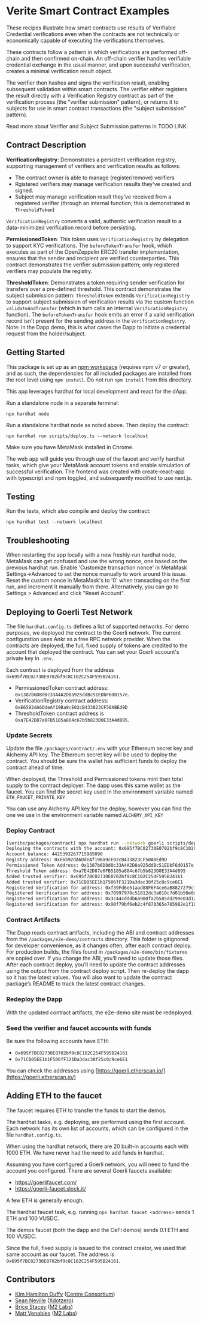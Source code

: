 # Verite Smart Contract Examples

These recipes illustrate how smart contracts use results of Verifiable Credential verifications even when the contracts are not technically or economically capable of executing the verifications themselves.

These contracts follow a pattern in which verifications are performed off-chain and then confirmed on-chain. An off-chain verifier handles verifiable credential exchange in the usual manner, and upon successful verification, creates a minimal verification result object.

The verifier then hashes and signs the verification result, enabling subsequent validation within smart contracts. The verifier either registers the result directly with a Verification Registry contract as part of the verification process (the "verifier submission" pattern), or returns it to subjects for use in smart contract transactions (the "subject submission" pattern).

Read more about Verifier and Subject Submission patterns in TODO LINK.

## Contract Description

**VerificationRegistry**: Demonstrates a persistent verification registry, supporting management of verifiers and verification results as follows:

- The contract owner is able to manage (register/remove) verifiers
- Rgistered verifiers may manage verification results they've created and signed.
- Subject may manage verification result they've received from a registered verifier (through an internal function; this is demonstrated in `ThresholdToken`)

`VerificationRegistry` converts a valid, authentic verification result to a data-minimized verification record before persisting.

**PermissionedToken**: This token uses `VerificationRegistry` by delegation to support KYC verifications. The `beforeTokenTransfer` hook, which executes as part of the OpenZeppelin ERC20 transfer implementation, ensures that the sender and recipient are verified counterparties. This contract demonstrates the verifier submission pattern; only registered verifiers may populate the registry.

**ThresholdToken**: Demonstrates a token requiring sender verification for transfers over a pre-defined threshold.
This contract demonstrates the subject submission pattern: `ThresholdToken` extends `VerificationRegistry` to support subject submission of verification results via the custom function `validateAndTransfer` (which in turn calls an internal `VerificationRegistry` function). The `beforeTokenTransfer` hook emits an error if a valid verification record isn't present for the sending address in the `VerificationRegistry`. Note: in the Dapp demo, this is what cases the Dapp to initiate a credential request from the holder/subject.

## Getting Started

This package is set up as an [npm workspace](https://docs.npmjs.com/cli/v7/using-npm/workspaces) (requires npm v7 or greater), and as such, the dependencies for all included packages are installed from the root level using `npm install`. Do not run `npm install` from this directory.

This app leverages hardhat for local development and react for the dApp.

Run a standalone node in a separate terminal:

```
npx hardhat node
```

Run a standalone hardhat node as noted above. Then deploy the contract:

```
npx hardhat run scripts/deploy.ts --network localhost
```

Make sure you have MetaMask installed in Chrome.

The web app will guide you through use of the faucet and verify hardhat tasks, which give your MetaMask account tokens and enable simulation of successful verification. The frontend was created with create-react-app with typescript and npm toggled, and subsequently modified to use next.js.

## Testing

Run the tests, which also compile and deploy the contract:

```
npx hardhat test --network localhost
```

## Troubleshooting

When restarting the app locally with a new freshly-run hardhat node, MetaMask can get confused and use the wrong nonce, one based on the previous hardhat run. Enable 'Customize transaction nonce' in MetaMask Settings->Advanced to set the nonce manually to work around this issue. Reset the custom nonce in MetaMask's to '0' when transacting on the first run, and increment it manually from there. Alternatively, you can go to Settings > Advanced and click "Reset Account".

## Deploying to Goerli Test Network

The file `hardhat.config.ts` defines a list of supported networks. For demo purposes, we deployed the contract to the Goerli network. The current configuration uses Ankr as a free RPC network provider. When the contracts are deployed, the full, fixed supply of tokens are credited to the account that deployed the contract. You can set your Goerli account's private key in `.env`.

Each contract is deployed from the address `0x695f7BC02730E0702bf9c8C102C254F595B24161`.

- PermissionedToken contract address: `0x1387b6D8d0c33A4A2D8a925ddBc51EDbF6d0157e`.
- VerificationRegistry contract address: `0xE6592dA6DdeAf19Ba9cE02cB433823CF50ABEd9D`
- ThresholdToken contract address is `0xa7E42D87e0FB5185a804c67b5b823D0E33A4d895`.

### Update Secrets

Update the file `/packages/contract/.env` with your Ethereum secret key and Alchemy API key. The Ethereum secret key will be used to deploy the contract. You should be sure the wallet has sufficient funds to deploy the contract ahead of time.

When deployed, the Threshold and Permissioned tokens mint their total supply to the contract deployer. The dapp uses this same wallet as the faucet. You can find the secret key used in the environment variable named `ETH_FAUCET_PRIVATE_KEY`

You can use any Alchemy API key for the deploy, however you can find the one we use in the environment variable named `ALCHEMY_API_KEY`

### Deploy Contract

```sh
[verite/packages/contract] npx hardhat run --network goerli scripts/deploy.ts
Deploying the contracts with the account: 0x695f7BC02730E0702bf9c8C102C254F595B24161
Account balance: 4425393267715985090
Registry address: 0xE6592dA6DdeAf19Ba9cE02cB433823CF50ABEd9D
Permissioned Token Address: 0x1387b6D8d0c33A4A2D8a925ddBc51EDbF6d0157e
Threshold Token address: 0xa7E42D87e0FB5185a804c67b5b823D0E33A4d895
Added trusted verifier: 0x695f7BC02730E0702bf9c8C102C254F595B24161
Added trusted verifier: 0x71CB05EE1b1F506fF321Da3dac38f25c0c9ce6E1
Registered Verification for address: 0xf39Fd6e51aad88F6F4ce6aB8827279cffFb92266, by verifier: 0x695f7BC02730E0702bf9c8C102C254F595B24161
Registered Verification for address: 0x70997970c51812dc3a010c7d01b50e0d17dc79c8, by verifier: 0x695f7BC02730E0702bf9c8C102C254F595B24161
Registered Verification for address: 0x3c44cdddb6a900fa2b585dd299e03d12fa4293bc, by verifier: 0x695f7BC02730E0702bf9c8C102C254F595B24161
Registered Verification for address: 0x90f79bf6eb2c4f870365e785982e1f101e93b906, by verifier: 0x695f7BC02730E0702bf9c8C102C254F595B24161
```

### Contract Artifacts

The Dapp reads contract artifacts, including the ABI and contract addresses from the `/packages/e2e-demo/contracts` directory. This folder is gitignored for developer convenience, as it changes often, after each contract deploy. For production builds, the files found in `/packages/e2e-demo/bin/fixtures` are copied over. If you change the ABI, you’ll need to update those files. After each contract deploy, you’ll need to update the contract addresses using the output from the contract deploy script. Then re-deploy the dapp so it has the latest values. You will also want to update the contract package’s README to track the latest contract changes.

### Redeploy the Dapp

With the updated contract artifacts, the e2e-demo site must be redeployed.

### Seed the verifier and faucet accounts with funds

Be sure the following accounts have ETH:

- `0x695f7BC02730E0702bf9c8C102C254F595B24161`
- `0x71CB05EE1b1F506fF321Da3dac38f25c0c9ce6E1`

You can check the addresses using [https://goerli.etherscan.io/](https://goerli.etherscan.io/)

## Adding ETH to the faucet

The faucet requires ETH to transfer the funds to start the demos.

The hardhat tasks, e.g. deploying, are performed using the first account. Each network has its own list of accounts, which can be configured in the file `hardhat.config.ts`.

When using the hardhat network, there are 20 built-in accounts each with 1000 ETH. We have never had the need to add funds in hardhat.

Assuming you have configured a Goerli network, you will need to fund the account you configured. There are several Goerli faucets available:

- <https://goerlifaucet.com/>
- <https://goerli-faucet.slock.it/>

A few ETH is generally enough.

The hardhat faucet task, e.g. running `npx hardhat faucet <address>` sends 1 ETH and 100 VUSDC.

The demos faucet (both the dapp and the CeFi demos) sends 0.1 ETH and 100 VUSDC.

Since the full, fixed supply is issued to the contract creator, we used that same account as our faucet. The address is `0x695f7BC02730E0702bf9c8C102C254F595B24161`.

## Contributors

- [Kim Hamilton Duffy](https://github.com/kimdhamilton) ([Centre Consortium](https://centre.io))
- [Sean Neville](https://github.com/psnevio) ([Xdotzero](http://xdotzero.com))
- [Brice Stacey](https://github.com/bricestacey) ([M2 Labs](https://m2.xyz))
- [Matt Venables](https://github.com/venables) ([M2 Labs](https://m2.xyz))
